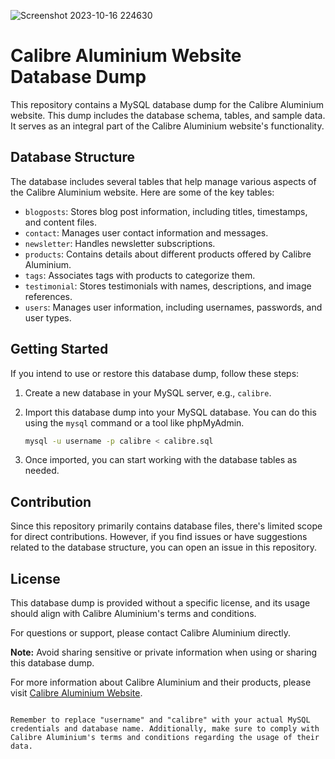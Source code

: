 ![Screenshot 2023-10-16 224630](https://github.com/Jhaveri-Jeet/Calibre/assets/114752089/d36497c7-7cc2-4191-9a82-98e21c6aef13)

# Calibre Aluminium Website Database Dump

This repository contains a MySQL database dump for the Calibre Aluminium website. This dump includes the database schema, tables, and sample data. It serves as an integral part of the Calibre Aluminium website's functionality.

## Database Structure

The database includes several tables that help manage various aspects of the Calibre Aluminium website. Here are some of the key tables:

- `blogposts`: Stores blog post information, including titles, timestamps, and content files.
- `contact`: Manages user contact information and messages.
- `newsletter`: Handles newsletter subscriptions.
- `products`: Contains details about different products offered by Calibre Aluminium.
- `tags`: Associates tags with products to categorize them.
- `testimonial`: Stores testimonials with names, descriptions, and image references.
- `users`: Manages user information, including usernames, passwords, and user types.

## Getting Started

If you intend to use or restore this database dump, follow these steps:

1. Create a new database in your MySQL server, e.g., `calibre`.

2. Import this database dump into your MySQL database. You can do this using the `mysql` command or a tool like phpMyAdmin.

   ```bash
   mysql -u username -p calibre < calibre.sql
   ```

3. Once imported, you can start working with the database tables as needed.

## Contribution

Since this repository primarily contains database files, there's limited scope for direct contributions. However, if you find issues or have suggestions related to the database structure, you can open an issue in this repository.

## License

This database dump is provided without a specific license, and its usage should align with Calibre Aluminium's terms and conditions.

For questions or support, please contact Calibre Aluminium directly.

**Note:** Avoid sharing sensitive or private information when using or sharing this database dump.

For more information about Calibre Aluminium and their products, please visit [Calibre Aluminium Website](https://www.calibre-aluminium.com/).

```

Remember to replace "username" and "calibre" with your actual MySQL credentials and database name. Additionally, make sure to comply with Calibre Aluminium's terms and conditions regarding the usage of their data.
```
